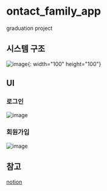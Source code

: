 # ontact_family_app

graduation project

## 시스템 구조
![image](https://user-images.githubusercontent.com/63990390/162246291-c3f2b4bf-7acc-4d37-af71-85f7a1acfae9.png){: width="100" height="100"}

## UI

### 로그인
![image](https://user-images.githubusercontent.com/63990390/162246535-df025ba5-a8b1-4b93-a259-2e49afce79c0.png)

### 회원가입
![image](https://user-images.githubusercontent.com/63990390/162246605-a7f1e9b6-5e17-44a5-bf78-bcebcfafbfeb.png)

## 참고
[notion](https://www.notion.so/4a577ebe8105403c8656a104118c1abd)

